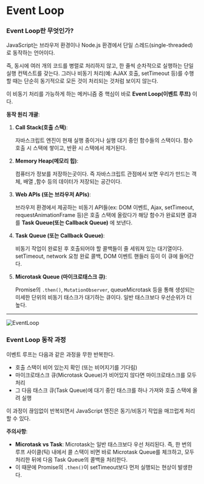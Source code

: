 # Event Loop

### Event Loop란 무엇인가?

JavaScript는 브라우저 환경이나 Node.js 환경에서 단일 스레드(single-threaded)로 동작하는 언어이다.

즉, 동시에 여러 개의 코드를 병렬로 처리하지 않고, 한 줄씩 순차적으로 실행하는 단일 실행 컨텍스트를 갖는다. 그러나 비동기 처리(예: AJAX 호출, setTimeout 등)를 수행할 때는 단순히 동기적으로 모든 것이 처리되는 것처럼 보이지 않는다.

이 비동기 처리를 가능하게 하는 메커니즘 중 핵심이 바로 **Event Loop(이벤트 루프)** 이다.

**동작 원리 개괄**:

1. **Call Stack(호출 스택)**:

   자바스크립트 엔진이 현재 실행 중이거나 실행 대기 중인 함수들의 스택이다. 함수 호출 시 스택에 쌓이고, 반환 시 스택에서 제거된다.

2. **Memory Heap(메모리 힙)**:

   컴퓨터가 정보를 저장하는곳이다. 즉 자바스크립트 관점에서 보면 우리가 만드는 객체, 배열 ,함수 등의 데이터가 저장되는 공간이다.

3. **Web APIs (또는 브라우저 APIs)**:

   브라우저 환경에서 제공하는 비동기 API들(ex: DOM 이벤트, Ajax, setTimeout, requestAnimationFrame 등)은 호출 스택에 올랐다가 해당 함수가 완료되면 결과를 **Task Queue(또는 Callback Queue)** 에 보낸다.

4. **Task Queue (또는 Callback Queue)**:

   비동기 작업이 완료된 후 호출되어야 할 콜백들이 줄 세워져 있는 대기열이다. setTimeout, network 요청 완료 콜백, DOM 이벤트 핸들러 등이 이 큐에 들어간다.

5. **Microtask Queue (마이크로태스크 큐)**:

   Promise의 `.then()`, `MutationObserver`, queueMicrotask 등을 통해 생성되는 미세한 단위의 비동기 태스크가 대기하는 큐이다. 일반 태스크보다 우선순위가 더 높다.

---

![EventLoop](../Images/event_loop_2.png)

### Event Loop 동작 과정

이벤트 루프는 다음과 같은 과정을 무한 반복한다.

- 호출 스택이 비어 있는지 확인 (또는 비어지기를 기다림)
- 마이크로태스크 큐(Microtask Queue)가 비어있지 않다면 마이크로태스크를 모두 처리
- 그 다음 태스크 큐(Task Queue)에 대기 중인 태스크를 하나 가져와 호출 스택에 올려 실행

이 과정이 끊임없이 반복되면서 JavaScript 엔진은 동기/비동기 작업을 매끄럽게 처리할 수 있다.

**주의사항**:

- **Microtask vs Task**: Microtask는 일반 태스크보다 우선 처리된다. 즉, 한 번의 루프 사이클(틱) 내에서 콜 스택이 비면 바로 Microtask Queue를 체크하고, 모두 처리한 뒤에 다음 Task Queue의 콜백을 처리한다.
- 이 때문에 Promise의 `.then()`이 setTimeout보다 먼저 실행되는 현상이 발생한다.
